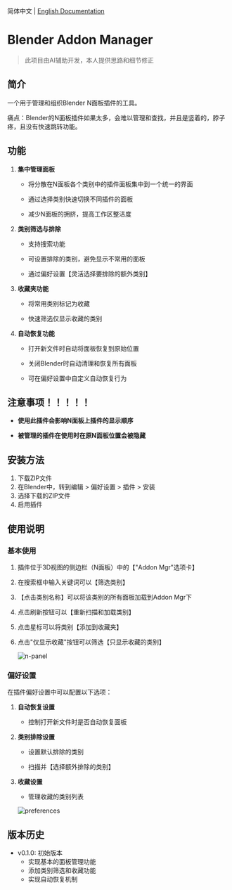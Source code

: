 简体中文 | [English Documentation](./Addon%20Manager_en/README.en.md)

# Blender Addon Manager
>此项目由AI辅助开发，本人提供思路和细节修正

## 简介
一个用于管理和组织Blender N面板插件的工具。

痛点：Blender的N面板插件如果太多，会难以管理和查找，并且是竖着的，脖子疼，且没有快速跳转功能。

## 功能

1. **集中管理面板**
   - 将分散在N面板各个类别中的插件面板集中到一个统一的界面

   - 通过选择类别快速切换不同插件的面板

   - 减少N面板的拥挤，提高工作区整洁度

2. **类别筛选与排除**
   - 支持搜索功能

   - 可设置排除的类别，避免显示不常用的面板

   - 通过偏好设置【灵活选择要排除的额外类别】

3. **收藏夹功能**
   - 将常用类别标记为收藏

   - 快速筛选仅显示收藏的类别


4. **自动恢复功能**
   - 打开新文件时自动将面板恢复到原始位置

   - 关闭Blender时自动清理和恢复所有面板

   - 可在偏好设置中自定义自动恢复行为

## 注意事项！！！！！

- **使用此插件会影响N面板上插件的显示顺序**

- **被管理的插件在使用时在原N面板位置会被隐藏**


## 安装方法

1. 下载ZIP文件
2. 在Blender中，转到编辑 > 偏好设置 > 插件 > 安装
3. 选择下载的ZIP文件
4. 启用插件

## 使用说明

### 基本使用

1. 插件位于3D视图的侧边栏（N面板）中的【"Addon Mgr"选项卡】

2. 在搜索框中输入关键词可以【筛选类别】

3. 【点击类别名称】可以将该类别的所有面板加载到Addon Mgr下

4. 点击刷新按钮可以【重新扫描和加载类别】

5. 点击星标可以将类别【添加到收藏夹】

6. 点击"仅显示收藏"按钮可以筛选【只显示收藏的类别】

    ![n-panel](https://github.com/user-attachments/assets/a9c3cdbc-1a22-4c79-a7a6-1d5c0bebdcca)
### 偏好设置

在插件偏好设置中可以配置以下选项：

1. **自动恢复设置**
   - 控制打开新文件时是否自动恢复面板

2. **类别排除设置**
   - 设置默认排除的类别

   - 扫描并【选择额外排除的类别】

3. **收藏设置**
   - 管理收藏的类别列表

    ![preferences](https://github.com/user-attachments/assets/59aa0761-2156-41fd-be21-b97029d74583)



## 版本历史

- v0.1.0: 初始版本
  - 实现基本的面板管理功能
  - 添加类别筛选和收藏功能
  - 实现自动恢复机制